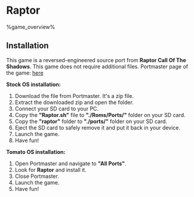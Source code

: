 # Raptor

%game_overview%

## Installation

This game is a reversed-engineered source port from **Raptor Call Of The Shadows**.
This game does not require additional files.
Portmaster page of the game: [here](https://portmaster.games/detail.html?name=raptor)

**Stock OS installation:**
1. Download the file from Portmaster. It's a zip file.
2. Extract the downloaded zip and open the folder.
3. Connect your SD card to your PC.
4. Copy the **"Raptor.sh"** file to **"./Roms/Ports/"** folder on your SD card.
5. Copy the **"raptor"** folder to **"./ports/"** folder on your SD card.
6. Eject the SD card to safely remove it and put it back in your device.
7. Launch the game.
8. Have fun!

**Tomato OS installation:**
1. Open Portmaster and navigate to **"All Ports"**.
2. Look for **Raptor** and install it.
3. Close Portmaster.
4. Launch the game.
5. Have fun!